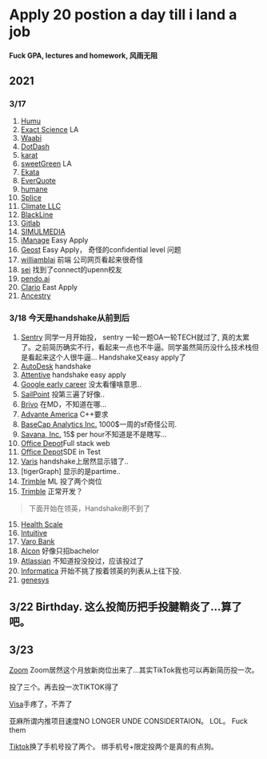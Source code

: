 # Apply 20 postion a day till i land a job
#### Fuck GPA, lectures and homework, 风雨无阻
## 2021
### 3/17
1. [Humu](https://boards.greenhouse.io/humu/jobs/3417594/confirmation?t=a94436f11us)
2. [Exact Science](https://careers-exactsciences.icims.com/jobs/11621/software-engineer-intern/job?mode=submit_apply) LA
3. [Waabi](https://jobs.lever.co/waabi/93b8ba89-8d9a-4b4e-9adc-c22bcb3031b9/already-received?ms=1647580913411)
4. [DotDash](https://www.dotdashmeredith.com/careers?p=job%2FoVV3ifwV%2FapplyConfirmation)
5. [karat]()
6. [sweetGreen](https://careers.sweetgreen.com/jobs/4047774?applied=1)  LA
7. [Ekata](https://jobs.jobvite.com/ekata/job/o0q3ifwv/applyConfirmation)
8. [EverQuote](https://careers.everquote.com/job/?url=job&gh_jid=5015250003)
9. [humane](https://boards.greenhouse.io/humane/jobs/4389862004/confirmation?t=883e16024us)
10. [Splice](https://boards.greenhouse.io/splice/jobs/5994624002/confirmation?t=c2b2a7b42us)
11. [Climate LLC](https://jobs.jobvite.com/the-climate-corporation/)
12. [BlackLine](http://jobs.jobvite.com/blackline/job/ooAhifwh/applyConfirmation)
13. [Gitlab](https://boards.greenhouse.io/gitlab/jobs/5197819002/confirmation)
14. [SIMULMEDIA](https://jobs.lever.co/simulmedia/c3f5e2c3-0dd6-4b48-bdc2-5a535c95f4a0/apply)
15. [iManage](https://jobs.lever.co/simulmedia/c3f5e2c3-0dd6-4b48-bdc2-5a535c95f4a0/apply) Easy Apply
16. [Geost]() Easy Apply， 奇怪的confidential level 问题
17. [williamblai](https://williamblair.avature.net/careers/Register?jobId=4229&source=LinkedIn) 前端 公司网页看起来很奇怪
18. [sei](https://careers.peopleclick.com/careerscp/client_seic/external/en-us/jobApp/submitApp.html) 找到了connect的upenn校友
19. [pendo.ai](https://boards.greenhouse.io/pendo/jobs/5549592002/confirmation?t=a6e397752us) 
20. [Clario]() East Apply
21. [Ancestry](https://jobs.lever.co/ancestry/d79df222-0bec-4818-8bf5-bb9ce896590f/apply?lever-source=linkedin_limited_listing)

### 3/18 今天是handshake从前到后
1. [Sentry](https://boards.greenhouse.io/sentry/jobs/3834215/confirmation) 同学一月开始投， sentry 一轮一题OA一轮TECH就过了, 真的太累了。之前简历确实不行，看起来一点也不牛逼。同学虽然简历没什么技术栈但是看起来这个人很牛逼... Handshake又easy apply了
2. [AutoDesk](https://upenn.joinhandshake.com/stu/postings) handshake
3. [Attentive]() handshake easy apply
4. [Google early career](https://www.google.com/about/careers/applications-a/u/0/) 没太看懂啥意思..
5. [SailPoint]() 投第三遍了好像..
6. [Brivo](https://brivo.applytojob.com/apply/confirm/hUTG1O4raW?c=s2) 在MD，不知道在哪...
7. [Advante America]() C++要求
8. [BaseCap Analytics Inc.]() 1000$一周的sf奇怪公司.
9. [Savana, Inc.]() 15$ per hour不知道是不是瞎写...
10. [Office Depot](https://egvv.fa.us6.oraclecloud.com/hcmUI/CandidateExperience/en/sites/CX/my-profile)Full stack web
11. [Office Depot](https://egvv.fa.us6.oraclecloud.com/hcmUI/CandidateExperience/en/sites/CX/my-profile)SDE in Test
12. [Varis](https://varis.bamboohr.com/jobs/view.php?id=242&source=aWQ9MTA%3D) handshake上居然显示错了..
13. [tigerGraph] 显示的是partime..
14. [Trimble]() ML 投了两个岗位
14. [Trimble]() 正常开发？
>下面开始在领英，Handshake刷不到了
15. [Health Scale](https://jobs.lever.co/health-atscale/35b71726-51bb-49b0-a475-2b575da7efd0/thanks)
16. [Intuitive](https://careers.intuitive.com/us/en/applythankyou?jobSeqNo=INSUUSJOB744EXTERNALENUS&status=success&jobTitle=Software%20Engineer%20Intern&jobId=JOB744&locale=en_us&candidateId=be62daba-d0d3-4906-93f4-3ae82b797425)
17. [Varo Bank](https://jobs.lever.co/varomoney/5a0df659-f500-4961-99b7-6b0674206e44/thanks)
18. [Alcon](https://alcon.wd5.myworkdayjobs.com/en-US/careers_alcon/job/Lake-Forest-California/Summer-2022-Intern---Digital-Software-Engineering_R-2022-12548/apply/autofillWithResume?source=Linkedin) 好像只招bachelor
19. [Atlassian](https://jobs.lever.co/atlassian/d1ff09b6-1405-450b-8765-ed8306a4e411/thanks) 不知道投没投过，应该投过了
20. [Informatica](https://informatica.gr8people.com/index.gp?method=cappPortal.showActivityThankYou&opportunityid=32943&syslayoutid=227&actionWorkflowId=236936&SMID=1000934) 开始不挑了按着领英的列表从上往下投.
21. [genesys](https://genesys.taleo.net/careersection/careersection/candidateacquisition/flow.jsf?step=5)

## 3/22 Birthday. 这么投简历把手投腱鞘炎了...算了吧。
## 3/23

[Zoom](https://zoom.wd5.myworkdayjobs.com/en-US/Zoom/userHome?source=upenn.joinhandshake.com) Zoom居然这个月放新岗位出来了...其实TikTok我也可以再新简历投一次。

投了三个。再去投一次TIKTOK得了

[Visa]()手疼了，不弄了

亚麻所谓内推项目速度NO LONGER UNDE CONSIDERTAION。 LOL。 Fuck them

[Tiktok]()换了手机号投了两个。 绑手机号+限定投两个是真的有点狗。

